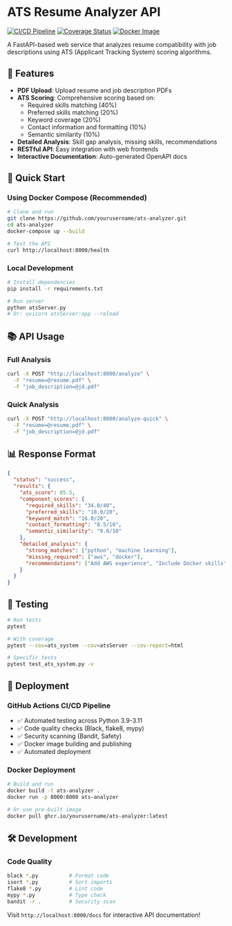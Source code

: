 # ATS Resume Analyzer API

[![CI/CD Pipeline](https://github.com/yourusername/ats-analyzer/workflows/CI/CD%20Pipeline/badge.svg)](https://github.com/yourusername/ats-analyzer/actions)
[![Coverage Status](https://codecov.io/gh/yourusername/ats-analyzer/branch/main/graph/badge.svg)](https://codecov.io/gh/yourusername/ats-analyzer)
[![Docker Image](https://ghcr.io/yourusername/ats-analyzer/badge.svg)](https://ghcr.io/yourusername/ats-analyzer)

A FastAPI-based web service that analyzes resume compatibility with job descriptions using ATS (Applicant Tracking System) scoring algorithms.

## 🚀 Features

- **PDF Upload**: Upload resume and job description PDFs
- **ATS Scoring**: Comprehensive scoring based on:
  - Required skills matching (40%)
  - Preferred skills matching (20%) 
  - Keyword coverage (20%)
  - Contact information and formatting (10%)
  - Semantic similarity (10%)
- **Detailed Analysis**: Skill gap analysis, missing skills, recommendations
- **RESTful API**: Easy integration with web frontends
- **Interactive Documentation**: Auto-generated OpenAPI docs

## 🚀 Quick Start

### Using Docker Compose (Recommended)
```bash
# Clone and run
git clone https://github.com/yourusername/ats-analyzer.git
cd ats-analyzer
docker-compose up --build

# Test the API
curl http://localhost:8000/health
```

### Local Development
```bash
# Install dependencies
pip install -r requirements.txt

# Run server
python atsServer.py
# Or: uvicorn atsServer:app --reload
```

## 📚 API Usage

### Full Analysis
```bash
curl -X POST "http://localhost:8000/analyze" \
  -F "resume=@resume.pdf" \
  -F "job_description=@jd.pdf"
```

### Quick Analysis
```bash
curl -X POST "http://localhost:8000/analyze-quick" \
  -F "resume=@resume.pdf" \
  -F "job_description=@jd.pdf"
```

## 📊 Response Format

```json
{
  "status": "success",
  "results": {
    "ats_score": 85.5,
    "component_scores": {
      "required_skills": "34.0/40",
      "preferred_skills": "18.0/20",
      "keyword_match": "16.0/20",
      "contact_formatting": "8.5/10",
      "semantic_similarity": "9.0/10"
    },
    "detailed_analysis": {
      "strong_matches": ["python", "machine learning"],
      "missing_required": ["aws", "docker"],
      "recommendations": ["Add AWS experience", "Include Docker skills"]
    }
  }
}
```

## 🧪 Testing

```bash
# Run tests
pytest

# With coverage
pytest --cov=ats_system --cov=atsServer --cov-report=html

# Specific tests
pytest test_ats_system.py -v
```

## 🚀 Deployment

### GitHub Actions CI/CD Pipeline
- ✅ Automated testing across Python 3.9-3.11
- ✅ Code quality checks (Black, flake8, mypy)
- ✅ Security scanning (Bandit, Safety)
- ✅ Docker image building and publishing
- ✅ Automated deployment

### Docker Deployment
```bash
# Build and run
docker build -t ats-analyzer .
docker run -p 8000:8000 ats-analyzer

# Or use pre-built image
docker pull ghcr.io/yourusername/ats-analyzer:latest
```

## 🛠 Development

### Code Quality
```bash
black *.py          # Format code
isort *.py          # Sort imports  
flake8 *.py         # Lint code
mypy *.py           # Type check
bandit -r .         # Security scan
```

Visit `http://localhost:8000/docs` for interactive API documentation!